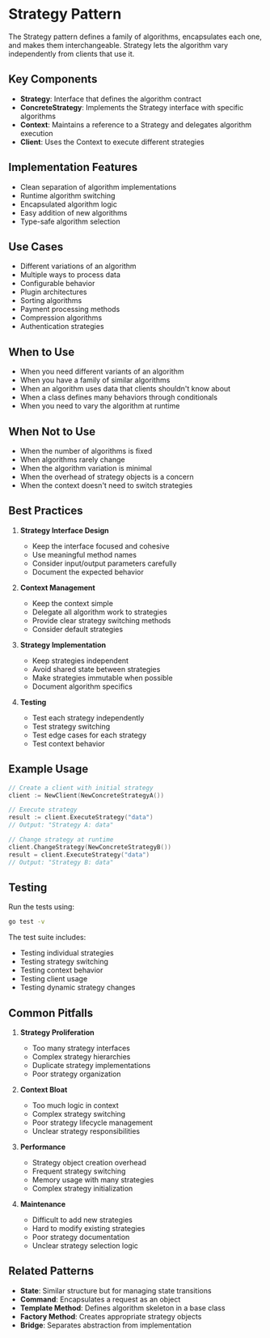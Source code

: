 # Strategy Pattern

The Strategy pattern defines a family of algorithms, encapsulates each one, and makes them interchangeable. Strategy lets the algorithm vary independently from clients that use it.

## Key Components

- **Strategy**: Interface that defines the algorithm contract
- **ConcreteStrategy**: Implements the Strategy interface with specific algorithms
- **Context**: Maintains a reference to a Strategy and delegates algorithm execution
- **Client**: Uses the Context to execute different strategies

## Implementation Features

- Clean separation of algorithm implementations
- Runtime algorithm switching
- Encapsulated algorithm logic
- Easy addition of new algorithms
- Type-safe algorithm selection

## Use Cases

- Different variations of an algorithm
- Multiple ways to process data
- Configurable behavior
- Plugin architectures
- Sorting algorithms
- Payment processing methods
- Compression algorithms
- Authentication strategies

## When to Use

- When you need different variants of an algorithm
- When you have a family of similar algorithms
- When an algorithm uses data that clients shouldn't know about
- When a class defines many behaviors through conditionals
- When you need to vary the algorithm at runtime

## When Not to Use

- When the number of algorithms is fixed
- When algorithms rarely change
- When the algorithm variation is minimal
- When the overhead of strategy objects is a concern
- When the context doesn't need to switch strategies

## Best Practices

1. **Strategy Interface Design**

   - Keep the interface focused and cohesive
   - Use meaningful method names
   - Consider input/output parameters carefully
   - Document the expected behavior

2. **Context Management**

   - Keep the context simple
   - Delegate all algorithm work to strategies
   - Provide clear strategy switching methods
   - Consider default strategies

3. **Strategy Implementation**

   - Keep strategies independent
   - Avoid shared state between strategies
   - Make strategies immutable when possible
   - Document algorithm specifics

4. **Testing**
   - Test each strategy independently
   - Test strategy switching
   - Test edge cases for each strategy
   - Test context behavior

## Example Usage

```go
// Create a client with initial strategy
client := NewClient(NewConcreteStrategyA())

// Execute strategy
result := client.ExecuteStrategy("data")
// Output: "Strategy A: data"

// Change strategy at runtime
client.ChangeStrategy(NewConcreteStrategyB())
result = client.ExecuteStrategy("data")
// Output: "Strategy B: data"
```

## Testing

Run the tests using:

```bash
go test -v
```

The test suite includes:

- Testing individual strategies
- Testing strategy switching
- Testing context behavior
- Testing client usage
- Testing dynamic strategy changes

## Common Pitfalls

1. **Strategy Proliferation**

   - Too many strategy interfaces
   - Complex strategy hierarchies
   - Duplicate strategy implementations
   - Poor strategy organization

2. **Context Bloat**

   - Too much logic in context
   - Complex strategy switching
   - Poor strategy lifecycle management
   - Unclear strategy responsibilities

3. **Performance**

   - Strategy object creation overhead
   - Frequent strategy switching
   - Memory usage with many strategies
   - Complex strategy initialization

4. **Maintenance**
   - Difficult to add new strategies
   - Hard to modify existing strategies
   - Poor strategy documentation
   - Unclear strategy selection logic

## Related Patterns

- **State**: Similar structure but for managing state transitions
- **Command**: Encapsulates a request as an object
- **Template Method**: Defines algorithm skeleton in a base class
- **Factory Method**: Creates appropriate strategy objects
- **Bridge**: Separates abstraction from implementation
